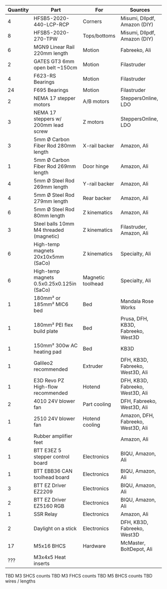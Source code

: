 
| Quantity | Part                                        | For                | Sources                             |
| -------- | --------------------------------------------| ------------------ | ----------------------------------- |
| 4        | HFSB5-2020-440-LCP-RCP                      | Corners            | Misumi, Dllpdf, Amazon (DIY)        |
| 8        | HFSB5-2020-270-TPW                          | Tops/bottoms       | Misumi, Dllpdf, Amazon (DIY)        |
| 6        | MGN9 Linear Rail 220mm length               | Motion             | Fabreeko, Ali                       |
| 2        | GATES GT3 6mm open belt ~150cm              | Motion             | Filastruder                         |
| 4        | F623-RS Bearings                            | Motion             | Filastruder                         |
| 24       | F695 Bearings                               | Motion             | Filastruder                         |
| 2        | NEMA 17 stepper motors                      | A/B motors         | SteppersOnline, LDO                 |
| 3        | NEMA 17 steppers w/ 200mm lead screw        | Z motors           | SteppersOnline, LDO                 |
| 3        | 5mm Ø Carbon Fiber Rod 280mm length         | X-rail backer      | Amazon, Ali                         |
| 1        | 5mm Ø Carbon Fiber Rod 269mm length         | Door hinge         | Amazon, Ali                         |
| 4        | 5mm Ø Steel Rod 269mm length                | Y-rail backer      | Amazon, Ali                         |
| 4        | 5mm Ø Steel Rod 279mm length                | Rear backer        | Amazon, Ali                         |
| 6        | 5mm Ø Steel Rod 80mm length                 | Z kinematics       | Amazon, Ali                         |
| 3        | Steel balls 10mm M4 threaded (magnetic)     | Z kinematics       | Filastruder, Amazon, Ali            |
| 6        | High-temp magnets 20x10x5mm (SaCo)          | Z kinematics       | Specialty, Ali                      |
| 6        | High-temp magnets 0.5x0.25x0.125in (SaCo)   | Magnetic toolhead  | Specialty, Ali                      |
| 1        | 180mm² or 185mm² MIC6 bed                   | Bed                | Mandala Rose Works                  |
| 1        | 180mm² PEI flex build plate                 | Bed                | Prusa, DFH, KB3D, Fabreeko, West3D  |
| 1        | 150mm² 300w AC heating pad                  | Bed                | KB3D                                |
| 1        | Galileo2 recommended                        | Extruder           | DFH, KB3D, Fabreeko, West3D, Ali    |
| 1        | E3D Revo PZ High-flow recommended           | Hotend             | DFH, KB3D, Fabreeko, West3D, Ali    |
| 2        | 4010 24V blower fan                         | Part cooling       | DFH, Fabreeko, West3D, Ali          |
| 1        | 2510 24V blower fan                         | Hotend cooling     | Amazon, DFH, Fabreeko, West3D, Ali  |
| 4        | Rubber amplifier feet                       |                    | Amazon, Ali                         |
| 1        | BTT E3EZ 5 stepper control board            | Electronics        | BIQU, Amazon, Ali                   |
| 1        | BTT EBB36 CAN toolhead board                | Electronics        | BIQU, Amazon, Ali                   |
| 3        | BTT EZ Driver EZ2209                        | Electronics        | BIQU, Amazon, Ali                   |
| 2        | BTT EZ Driver EZ5160 RGB                    | Electronics        | BIQU, Amazon, Ali                   |
| 1        | SSR Relay                                   | Electronics        | Amazon, Ali                         |
| 2        | Daylight on a stick                         | Electronics        | DFH, KB3D, Fabreeko, West3D         |
| 17       | M5x16 BHCS                                  | Hardware           | McMaster, BoltDepot, Ali            |
| ???      | M3x4x5 Heat inserts




TBD M3 SHCS counts
TBD M3 FHCS counts
TBD M5 BHCS counts
TBD wires / lengths